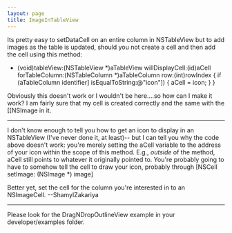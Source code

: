 ```yaml
---
layout: page
title: ImageInTableView
---
```


Its pretty easy to setDataCell on an entire column in NSTableView but to add images as the table is updated, should you not create a cell and then add the cell using this method:

    

- (void)tableView:(NSTableView *)aTableView willDisplayCell:(id)aCell forTableColumn:(NSTableColumn *)aTableColumn row:(int)rowIndex
{
    if (aTableColumn identifier] isEqualToString:@"icon"])
    {
        aCell = icon;
    }
}



Obviously this doesn't work or I wouldn't be here....so how can I make it work? I am fairly sure that my cell is created correctly and the same with the [[NSImage in it.

----

I don't know enough to tell you how to get an icon to display in an NSTableView (I've never done it, at least)-- but I can tell you why the code above doesn't work: you're merely setting the aCell variable to the address of your icon within the scope of this method. E.g., *outside* of the method, aCell still points to whatever it originally pointed to. You're probably going to have to somehow tell the cell to draw your icon, probably through [NSCell setImage: (NSImage *) image]

Better yet, set the cell for the column you're interested in to an NSImageCell.
--ShamylZakariya

----

Please look for the DragNDropOutlineView example in your developer/examples folder.

